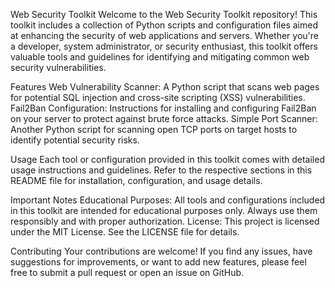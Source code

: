Web Security Toolkit
Welcome to the Web Security Toolkit repository! This toolkit includes a collection of Python scripts and configuration files aimed at enhancing the security of web applications and servers. Whether you're a developer, system administrator, or security enthusiast, this toolkit offers valuable tools and guidelines for identifying and mitigating common web security vulnerabilities.


Features
Web Vulnerability Scanner: A Python script that scans web pages for potential SQL injection and cross-site scripting (XSS) vulnerabilities.
Fail2Ban Configuration: Instructions for installing and configuring Fail2Ban on your server to protect against brute force attacks.
Simple Port Scanner: Another Python script for scanning open TCP ports on target hosts to identify potential security risks.


Usage
Each tool or configuration provided in this toolkit comes with detailed usage instructions and guidelines. Refer to the respective sections in this README file for installation, configuration, and usage details.


Important Notes
Educational Purposes: All tools and configurations included in this toolkit are intended for educational purposes only. Always use them responsibly and with proper authorization.
License: This project is licensed under the MIT License. See the LICENSE file for details.



Contributing
Your contributions are welcome! If you find any issues, have suggestions for improvements, or want to add new features, please feel free to submit a pull request or open an issue on GitHub.
